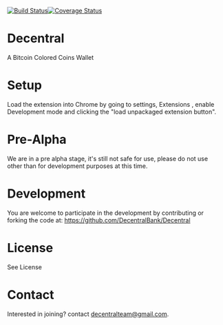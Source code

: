 [![Build Status](https://travis-ci.org/DecentralBank/Decentral.svg?branch=master)](https://travis-ci.org/DecentralBank/Decentral)[![Coverage Status](https://img.shields.io/coveralls/uwecerron/Decentral.svg)](https://coveralls.io/r/uwecerron/Decentral)

Decentral
============

A Bitcoin Colored Coins Wallet

Setup
===========

Load the extension into Chrome by going to settings, Extensions , enable Development mode and clicking the "load unpackaged extension button".


Pre-Alpha
==============

We are in a pre alpha stage, it's still not safe for use,  please do not use other than for development purposes at this time.


Development
==============

You are welcome to participate in the development by contributing or forking the code at:
https://github.com/DecentralBank/Decentral

License
============
See License


Contact
============
Interested in joining? contact decentralteam@gmail.com.









